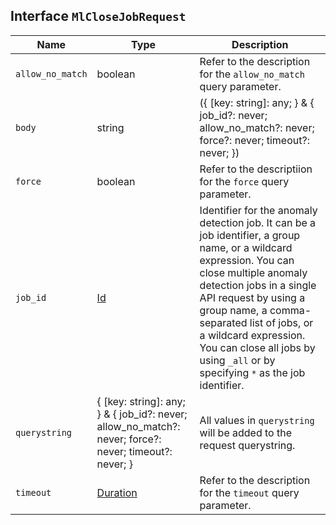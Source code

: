 ## Interface `MlCloseJobRequest`

| Name | Type | Description |
| - | - | - |
| `allow_no_match` | boolean | Refer to the description for the `allow_no_match` query parameter. |
| `body` | string | ({ [key: string]: any; } & { job_id?: never; allow_no_match?: never; force?: never; timeout?: never; }) | All values in `body` will be added to the request body. |
| `force` | boolean | Refer to the descriptiion for the `force` query parameter. |
| `job_id` | [Id](./Id.md) | Identifier for the anomaly detection job. It can be a job identifier, a group name, or a wildcard expression. You can close multiple anomaly detection jobs in a single API request by using a group name, a comma-separated list of jobs, or a wildcard expression. You can close all jobs by using `_all` or by specifying `*` as the job identifier. |
| `querystring` | { [key: string]: any; } & { job_id?: never; allow_no_match?: never; force?: never; timeout?: never; } | All values in `querystring` will be added to the request querystring. |
| `timeout` | [Duration](./Duration.md) | Refer to the description for the `timeout` query parameter. |
